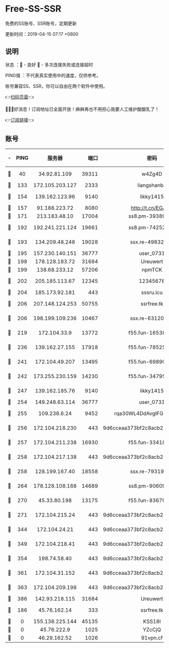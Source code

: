 # Free-SS-SSR

免费的SS账号、SSR账号，定期更新

更新时间：2019-04-15 07:17 +0800

## 说明

状态     ：🙂 - 良好 🙁 - 多次连接失败或连接超时

PING值   ：不代表真实使用中的速度，仅供参考。

账号兼容SS、SSR，你可以自由在两个软件中使用。

👉[扫码页面](https://liesauer.github.io/Free-SS-SSR/)👈

🎉🎉🎉好消息！订阅地址已全面开放！麻麻再也不用担心我要人工维护酸酸乳了！

👉[订阅链接](https://www.liesauer.net/yogurt/subscribe?ACCESS_TOKEN=DAYxR3mMaZAsaqUb)👈

## 账号

|-|PING|服务器|端口|密码|加密方式|区域|
|:----:|:----:|:-----:|-----:|:----:|:----:|:----:|
|🙂|40|34.92.81.109|39311|w4Zg4D|chacha20-ietf|US|
|🙂|133|172.105.203.127|2333|liangshanbo|chacha20|JP|
|🙂|154|139.162.123.96|9140|likky1415|aes-256-cfb|JP|
|🙂|157|91.188.223.72|8080|http://t.cn/EGJIyrl|rc4-md5|RU|
|🙂|171|213.183.48.10|17004|ss8.pm-39389618|rc4-md5|RU|
|🙂|192|192.241.221.124|19661|ss8.pm-74252941|aes-256-cfb|US|
|🙂|193|134.209.48.248|19028|ssx.re-49832204|aes-256-cfb|US|
|🙂|195|157.230.140.151|36777|user_0731|chacha20|US|
|🙂|198|178.128.183.72|31684|Ureuwert|chacha20|US|
|🙂|199|138.68.233.12|57206|npmTCK|rc4-md5|US|
|🙂|202|205.185.113.67|12345|12345678|aes-256-cfb|US|
|🙂|204|185.173.92.181|443|sssru.icu|rc4-md5|RU|
|🙂|206|207.148.124.253|50755|ssrfree.tk|aes-256-cfb|SG|
|🙂|206|198.199.109.236|10467|ssx.re-63120121|aes-256-cfb|US|
|🙂|219|172.104.33.9|13772|f55.fun-16538907|aes-256-cfb|SG|
|🙂|236|139.162.27.155|17918|f55.fun-78525577|aes-256-cfb|SG|
|🙂|241|172.104.49.207|13495|f55.fun-69890671|aes-256-cfb|SG|
|🙂|242|173.255.230.159|14230|f55.fun-34795666|aes-256-cfb|US|
|🙂|247|139.162.185.76|9140|likky1415|aes-256-cfb|DE|
|🙂|254|149.248.63.114|36777|user_0731|chacha20|CA|
|🙂|255|109.238.6.24|9452|rqa30WL4DdAvgIFG6Fs3znzTa|aes-256-cfb|FR|
|🙂|256|172.104.218.230|443|9d6cceaa373bf2c8acb22e60b6a58be6|aes-256-cfb|US|
|🙂|257|172.104.211.238|16930|f55.fun-33418669|aes-256-cfb|US|
|🙂|258|172.104.217.138|443|9d6cceaa373bf2c8acb22e60b6a58be6|aes-256-cfb|US|
|🙂|258|128.199.167.40|18558|ssx.re-79319612|aes-256-cfb|SG|
|🙂|264|178.128.108.168|14689|ss8.pm-90609245|aes-256-cfb|SG|
|🙂|270|45.33.80.198|13175|f55.fun-83679067|aes-256-cfb|US|
|🙂|271|172.104.215.24|443|9d6cceaa373bf2c8acb22e60b6a58be6|aes-256-cfb|US|
|🙂|344|172.104.24.21|443|9d6cceaa373bf2c8acb22e60b6a58be6|aes-256-cfb|US|
|🙂|349|172.104.218.41|443|9d6cceaa373bf2c8acb22e60b6a58be6|aes-256-cfb|US|
|🙂|354|198.74.58.40|443|9d6cceaa373bf2c8acb22e60b6a58be6|aes-256-cfb|US|
|🙂|361|172.104.31.152|443|9d6cceaa373bf2c8acb22e60b6a58be6|aes-256-cfb|US|
|🙂|363|172.104.209.198|443|9d6cceaa373bf2c8acb22e60b6a58be6|aes-256-cfb|US|
|🙂|386|142.93.218.115|31684|Ureuwert|chacha20|IN|
|🙂|186|45.76.162.14|333|ssrfree.tk|aes-256-cfb|SG|
|🙁|0|155.138.225.144|45135|KSS18l|rc4-md5|US|
|🙁|0|45.76.222.9|1025|YZcCjQ|rc4-md5|JP|
|🙁|0|46.29.162.52|1026|91vpn.cf|rc4-md5|RU|
